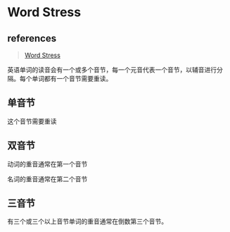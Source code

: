 # Word Stress

## references

> [Word Stress](https://mp.weixin.qq.com/s/WB2hLTcBwUAK_J-vkg9I0A)

英语单词的读音会有一个或多个音节，每一个元音代表一个音节，以辅音进行分隔。每个单词都有一个音节需要重读。

## 单音节

这个音节需要重读

## 双音节

动词的重音通常在第一个音节

名词的重音通常在第二个音节

## 三音节

有三个或三个以上音节单词的重音通常在倒数第三个音节。
